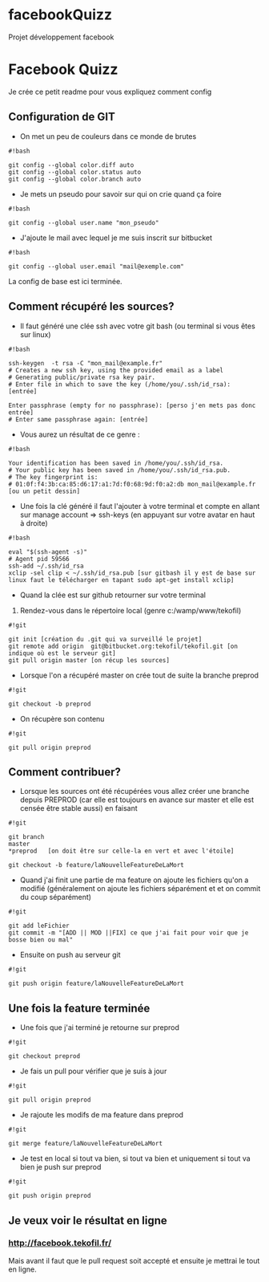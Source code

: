 # facebookQuizz
Projet développement facebook

# Facebook Quizz #

Je crée ce petit readme pour vous expliquez comment config

## Configuration de GIT ##

* On met un peu de couleurs dans ce monde de brutes
```
#!bash

git config --global color.diff auto
git config --global color.status auto
git config --global color.branch auto
```
* Je mets un pseudo pour savoir sur qui on crie quand ça foire


```
#!bash

git config --global user.name "mon_pseudo"
```
* J'ajoute le mail avec lequel je me suis inscrit sur bitbucket


```
#!bash

git config --global user.email "mail@exemple.com"
```
La config de base est ici terminée.

## Comment récupéré les sources? ##

* Il faut généré une clée ssh avec votre git bash (ou terminal si vous êtes sur linux)

```
#!bash

ssh-keygen  -t rsa -C "mon_mail@example.fr"
# Creates a new ssh key, using the provided email as a label
# Generating public/private rsa key pair.
# Enter file in which to save the key (/home/you/.ssh/id_rsa): [entrée]

Enter passphrase (empty for no passphrase): [perso j'en mets pas donc entrée]
# Enter same passphrase again: [entrée]
```
* Vous aurez un résultat de ce genre : 

```
#!bash

Your identification has been saved in /home/you/.ssh/id_rsa.
# Your public key has been saved in /home/you/.ssh/id_rsa.pub.
# The key fingerprint is:
# 01:0f:f4:3b:ca:85:d6:17:a1:7d:f0:68:9d:f0:a2:db mon_mail@example.fr [ou un petit dessin]
```

* Une fois la clé généré il faut l'ajouter à votre terminal et compte en allant sur manage account => ssh-keys  (en appuyant sur votre avatar en haut à droite)


```
#!bash

eval "$(ssh-agent -s)"
# Agent pid 59566
ssh-add ~/.ssh/id_rsa
xclip -sel clip < ~/.ssh/id_rsa.pub [sur gitbash il y est de base sur linux faut le télécharger en tapant sudo apt-get install xclip]

```


* Quand la clée est sur github retourner sur votre terminal

1. Rendez-vous dans le répertoire local (genre c:/wamp/www/tekofil)
```
#!git

git init [création du .git qui va surveillé le projet]
git remote add origin  git@bitbucket.org:tekofil/tekofil.git [on indique où est le serveur git]
git pull origin master [on récup les sources]
```
* Lorsque l'on a récupéré master on crée tout de suite la branche preprod


```
#!git

git checkout -b preprod
```

* On récupère son contenu 


```
#!git

git pull origin preprod
```


## Comment contribuer? ##

* Lorsque les sources ont été récupérées vous allez créer une branche depuis PREPROD (car elle est toujours en avance sur master et elle est censée être stable aussi) en faisant 

```
#!git

git branch
master
*preprod   [on doit être sur celle-la en vert et avec l'étoile]

git checkout -b feature/laNouvelleFeatureDeLaMort
```

* Quand j'ai finit une partie de ma feature on ajoute les fichiers qu'on a modifié (généralement on ajoute les fichiers séparément et et on commit du coup séparément)

```
#!git

git add leFichier
git commit -m "[ADD || MOD ||FIX] ce que j'ai fait pour voir que je bosse bien ou mal"
```

* Ensuite on push au serveur git

```
#!git

git push origin feature/laNouvelleFeatureDeLaMort
```


## Une fois la feature terminée ##

* Une fois que j'ai terminé je retourne sur preprod 

```
#!git

git checkout preprod
```

* Je fais un pull pour vérifier que je suis à jour

```
#!git

git pull origin preprod
```

* Je rajoute les modifs de ma feature dans preprod

```
#!git

git merge feature/laNouvelleFeatureDeLaMort
```

* Je test en local si tout va bien, si tout va bien et uniquement si tout va bien je push sur preprod

```
#!git

git push origin preprod
```


## Je veux voir le résultat en ligne ##

### http://facebook.tekofil.fr/ ###

Mais avant il faut que le pull request soit accepté et ensuite je mettrai le tout en ligne.
